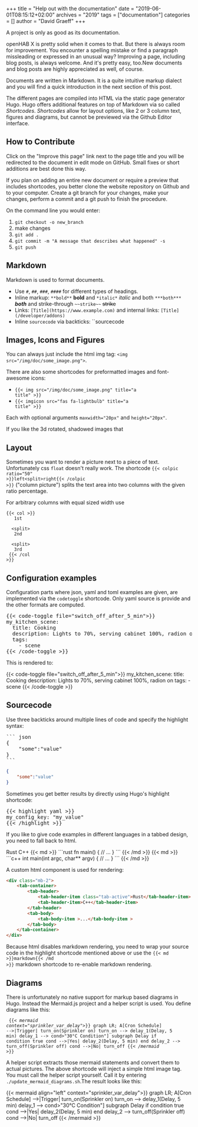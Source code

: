 +++
title = "Help out with the documentation"
date = "2019-06-01T08:15:12+02:00"
archives = "2019"
tags = ["documentation"]
categories = []
author = "David Graeff"
+++

A project is only as good as its documentation.

openHAB X is pretty solid when it comes to that. But there is always room for improvement. You encounter a spelling mistake or find a paragraph missleading or expressed in an unusual way? Improving a page, including blog posts, is always welcome. And it's pretty easy, too.<!--more-->New documents and blog posts are highly appreciated as well, of course.


Documents are written in Markdown. It is a quite intuitive markup dialect and you will find a quick introduction in the next section of this post.

The different pages are compiled into HTML via the static page generator Hugo. Hugo offers additional features on top of Markdown via so called *Shortcodes*. *Shortcodes* allow for layout options, like 2 or 3 column text, figures and diagrams, but cannot be previewed via the Github Editor interface.

## How to Contribute

Click on the "Improve this page" link next to the page title and you will be redirected to the document in edit mode on GitHub. Small fixes or short additions are best done this way.

If you plan on adding an entire new document or require a preview that includes shortcodes, you better clone the website repository on Github and to your computer. Create a git branch for your changes, make your changes, perform a commit and a git push to finish the procedure.

On the command line you would enter:

1. `git checkout -o new_branch`
1. make changes
1. `git add .`
1. `git commit -m "A message that describes what happened" -s`
1. `git push`

## Markdown

Markdown is used to format documents. 

* Use `#`, `##`, `###`, `####` for different types of headings.
* Inline markup: `**bold**` **bold** and `*italic*` *italic* and both `***both***` ***both*** and strike-through `~~strike~~` ~~strike~~
* Links: `[Title](https://www.example.com)` and internal links: `[Title](/developer/addons)`
* Inline `sourcecode` via backticks: ``sourcecode` `

## Images, Icons and Figures

You can always just include the html img tag: `<img src="/img/doc/some_image.png">`.

There are also some shortcodes for preformatted images and font-awesome icons:

* <code>{<span></span>{< img src="/img/doc/some_image.png" title="a title" >}}</code>
* <code>{<span></span>{< imgicon src="fas fa-lightbulb" title="a title" >}}</code>

Each with optional arguments `maxwidth="20px"` and `height="20px"`. 

If you like the 3d rotated, shadowed images that 

## Layout

Sometimes you want to render a picture next to a piece of text. Unfortunately css `float` doesn't really work. The shortcode <code>{<span></span>{< colpic ratio="50" >}}left<<span></span>split>right{<span></span>{< /colpic >}}</code> ("column picture") splits the text area into two columns with the given ratio percentage.

For arbitrary columns with equal sized width use

<code>{<span></span>{< col >}}<br>
&nbsp;&nbsp;1st<br>
&nbsp;&nbsp;<<span></span>split><br>
&nbsp;&nbsp;2nd<br>
&nbsp;&nbsp;<<span></span>split><br>
&nbsp;&nbsp;3rd<br>
{<span></span>{< /col >}}</code>

## Configuration examples

Configuration parts where json, yaml and toml examples are given, are implemented via the `codetoggle` shortcode. Only yaml source is provide and the other formats are computed.

<pre>
{<span></span>{< code-toggle file="switch_off_after_5_min">}}
my_kitchen_scene:
  title: Cooking
  description: Lights to 70%, serving cabinet 100%, radion on
  tags:
    - scene
{<span></span>{< /code-toggle >}}
</pre>

This is rendered to:

{{< code-toggle file="switch_off_after_5_min">}}
my_kitchen_scene:
  title: Cooking
  description: Lights to 70%, serving cabinet 100%, radion on
  tags:
    - scene
{{< /code-toggle >}}

## Sourcecode

Use three backticks around multiple lines of code and specify the highlight syntax:

<pre>
`<span></span>`<span></span>` json
{
    "some":"value"
}
```
</pre>

``` json
{
    "some":"value"
}
```

Sometimes you get better results by directly using Hugo's highlight shortcode:

<pre>
{<span></span>{< highlight yaml >}}
my_config_key: "my_value"
{<span></span>{< /highlight >}}
</pre>

If you like to give code examples in different languages in a tabbed design, you need to fall back to html. 


<div class="mb-2">
	<tab-container>
		<tab-header>
			<tab-header-item class="tab-active">Rust</tab-header-item>
			<tab-header-item>C++</tab-header-item>
		</tab-header>
		<tab-body>
<tab-body-item >{{< md >}}
```rust
fn main() {
    // ...
}
```
{{< /md >}}</tab-body-item >
<tab-body-item >{{< md >}}
```c++
int main(int argc, char** argv) {
    // ...
}
```
{{< /md >}}</tab-body-item >
		</tab-body>
    </tab-container>
</div>

A custom html component is used for rendering:

```html
<div class="mb-2">
	<tab-container>
		<tab-header>
			<tab-header-item class="tab-active">Rust</tab-header-item>
			<tab-header-item>C++</tab-header-item>
		</tab-header>
		<tab-body>
			<tab-body-item >...</tab-body-item >
		</tab-body>
    </tab-container>
</div>
```

Because html disables markdown rendering, you need to wrap your source code in the highlight shortcode mentioned above or use the <code>{<span></span>{< md >}}markdown{<span></span>{< /md >}}</code> markdown shortcode to re-enable markdown rendering.

## Diagrams

There is unfortunately no native support for markup based diagrams in Hugo. Instead the Mermaid.js project and a helper script is used. You define diagrams like this:

<code><pre>
{{*< mermaid context="sprinkler_var_delay">*}}
graph LR;
    A[Cron Schedule] -->|Trigger| turn_on(Sprinkler on)
	turn_on --> delay_1(Delay, 5 min)
	delay_1 --> cond>"30°C Condition"]
	subgraph Delay if condition true
	cond -->|Yes| delay_2(Delay, 5 min)
	end
	delay_2 --> turn_off(Sprinkler off)
	cond -->|No| turn_off
{{*< /mermaid >*}}
</pre></code>

A helper script extracts those mermaid statements and convert them to actual pictures. The above shortcode will inject a simple html image tag. You must call the helper script yourself. Call it by entering `./update_mermaid_diagrams.sh`.The result looks like this:

{{< mermaid align="left" context="sprinkler_var_delay">}}
graph LR;
    A[Cron Schedule] -->|Trigger| turn_on(Sprinkler on)
	turn_on --> delay_1(Delay, 5 min)
	delay_1 --> cond>"30°C Condition"]
	subgraph Delay if condition true
	cond -->|Yes| delay_2(Delay, 5 min)
	end
	delay_2 --> turn_off(Sprinkler off)
	cond -->|No| turn_off
{{< /mermaid >}}
